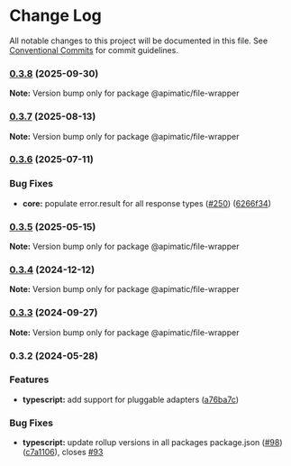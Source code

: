 # Change Log

All notable changes to this project will be documented in this file.
See [Conventional Commits](https://conventionalcommits.org) for commit guidelines.

### [0.3.8](https://github.com/apimatic/apimatic-js-runtime/compare/@apimatic/file-wrapper@0.3.7...@apimatic/file-wrapper@0.3.8) (2025-09-30)

**Note:** Version bump only for package @apimatic/file-wrapper

### [0.3.7](https://github.com/apimatic/apimatic-js-runtime/compare/@apimatic/file-wrapper@0.3.6...@apimatic/file-wrapper@0.3.7) (2025-08-13)

**Note:** Version bump only for package @apimatic/file-wrapper

### [0.3.6](https://github.com/apimatic/apimatic-js-runtime/compare/@apimatic/file-wrapper@0.3.5...@apimatic/file-wrapper@0.3.6) (2025-07-11)

### Bug Fixes

- **core:** populate error.result for all response types ([#250](https://github.com/apimatic/apimatic-js-runtime/issues/250)) ([6266f34](https://github.com/apimatic/apimatic-js-runtime/commit/6266f34bfb4cbfae2ade0958923aa55c0a81826b))

### [0.3.5](https://github.com/apimatic/apimatic-js-runtime/compare/@apimatic/file-wrapper@0.3.4...@apimatic/file-wrapper@0.3.5) (2025-05-15)

**Note:** Version bump only for package @apimatic/file-wrapper

### [0.3.4](https://github.com/apimatic/apimatic-js-runtime/compare/@apimatic/file-wrapper@0.3.3...@apimatic/file-wrapper@0.3.4) (2024-12-12)

**Note:** Version bump only for package @apimatic/file-wrapper

### [0.3.3](https://github.com/apimatic/apimatic-js-runtime/compare/@apimatic/file-wrapper@0.3.2...@apimatic/file-wrapper@0.3.3) (2024-09-27)

**Note:** Version bump only for package @apimatic/file-wrapper

### 0.3.2 (2024-05-28)

### Features

- **typescript:** add support for pluggable adapters ([a76ba7c](https://github.com/apimatic/apimatic-js-runtime/commit/a76ba7cbf2602bdc48b758816000330429ac4972))

### Bug Fixes

- **typescript:** update rollup versions in all packages package.json ([#98](https://github.com/apimatic/apimatic-js-runtime/issues/98)) ([c7a1106](https://github.com/apimatic/apimatic-js-runtime/commit/c7a1106bfc8e7d10e28dee97fb30a4e2792f21df)), closes [#93](https://github.com/apimatic/apimatic-js-runtime/issues/93)

